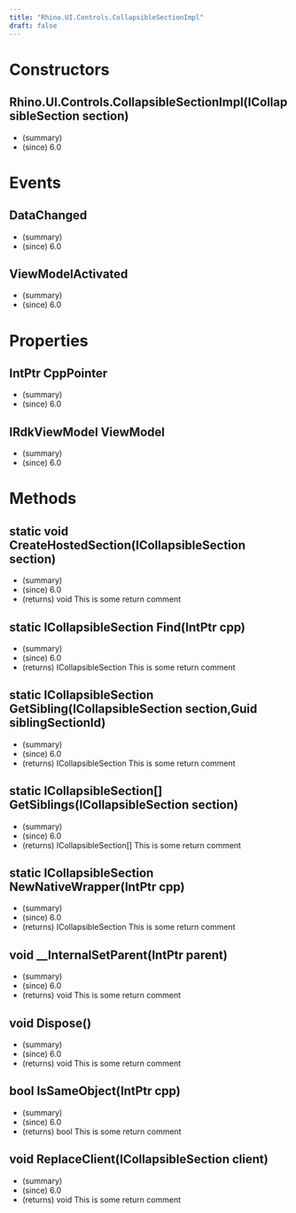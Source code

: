 ```yaml
---
title: "Rhino.UI.Controls.CollapsibleSectionImpl"
draft: false
---
```


# Constructors
## Rhino.UI.Controls.CollapsibleSectionImpl(ICollapsibleSection section)
- (summary) 
- (since) 6.0
# Events
## DataChanged
- (summary) 
- (since) 6.0
## ViewModelActivated
- (summary) 
- (since) 6.0
# Properties
## IntPtr CppPointer
- (summary) 
- (since) 6.0
## IRdkViewModel ViewModel
- (summary) 
- (since) 6.0
# Methods
## static void CreateHostedSection(ICollapsibleSection section)
- (summary) 
- (since) 6.0
- (returns) void This is some return comment
## static ICollapsibleSection Find(IntPtr cpp)
- (summary) 
- (since) 6.0
- (returns) ICollapsibleSection This is some return comment
## static ICollapsibleSection GetSibling(ICollapsibleSection section,Guid siblingSectionId)
- (summary) 
- (since) 6.0
- (returns) ICollapsibleSection This is some return comment
## static ICollapsibleSection[] GetSiblings(ICollapsibleSection section)
- (summary) 
- (since) 6.0
- (returns) ICollapsibleSection[] This is some return comment
## static ICollapsibleSection NewNativeWrapper(IntPtr cpp)
- (summary) 
- (since) 6.0
- (returns) ICollapsibleSection This is some return comment
## void __InternalSetParent(IntPtr parent)
- (summary) 
- (since) 6.0
- (returns) void This is some return comment
## void Dispose()
- (summary) 
- (since) 6.0
- (returns) void This is some return comment
## bool IsSameObject(IntPtr cpp)
- (summary) 
- (since) 6.0
- (returns) bool This is some return comment
## void ReplaceClient(ICollapsibleSection client)
- (summary) 
- (since) 6.0
- (returns) void This is some return comment
